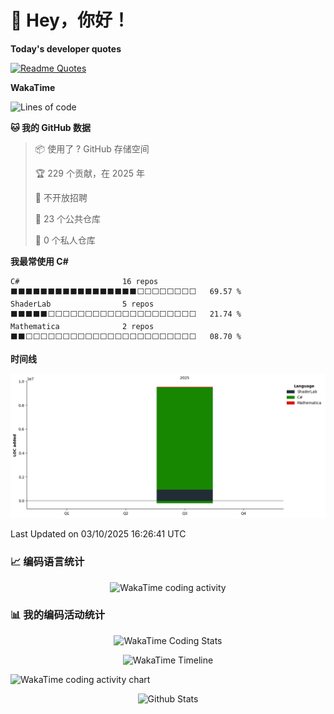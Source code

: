 # 👋 Hey，你好！
<strong>Today's developer quotes</strong>

[![Readme Quotes](https://quotes-github-readme.vercel.app/api?type=horizontal&theme=swift&border=true)](https://github.com/piyushsuthar/github-readme-quotes)

<strong></strong>

<strong>WakaTime</strong>
<!--START_SECTION:waka-->
![Lines of code](https://img.shields.io/badge/%E4%BB%8E%E3%80%8CHello%20World%E3%80%8D%E8%B5%B7%E6%88%91%E5%B7%B2%E7%BB%8F%E5%86%99%E4%BA%86-9.5%20million%20%E8%A1%8C%E4%BB%A3%E7%A0%81-blue)

**🐱 我的 GitHub 数据** 

> 📦  使用了 ? GitHub 存储空间 
 > 
> 🏆 229 个贡献，在 2025 年
 > 
> 🚫 不开放招聘
 > 
> 📜 23 个公共仓库 
 > 
> 🔑 0 个私人仓库 
 > 
**我最常使用 C#** 

```text
C#                       16 repos            ⬛⬛⬛⬛⬛⬛⬛⬛⬛⬛⬛⬛⬛⬛⬛⬛⬛⬜⬜⬜⬜⬜⬜⬜⬜   69.57 % 
ShaderLab                5 repos             ⬛⬛⬛⬛⬛⬜⬜⬜⬜⬜⬜⬜⬜⬜⬜⬜⬜⬜⬜⬜⬜⬜⬜⬜⬜   21.74 % 
Mathematica              2 repos             ⬛⬛⬜⬜⬜⬜⬜⬜⬜⬜⬜⬜⬜⬜⬜⬜⬜⬜⬜⬜⬜⬜⬜⬜⬜   08.70 % 
```



**时间线**

![Lines of Code chart](https://raw.githubusercontent.com/letquit/letquit/main/assets/bar_graph.png)


 Last Updated on 03/10/2025 16:26:41 UTC
<!--END_SECTION:waka-->

### 📈 编码语言统计

<p align="center">
  <img src="https://wakatime.com/share/@letquit/3801b005-2d01-4ef7-a3cd-fdbd0ddf169e.svg" alt="WakaTime coding activity" />
</p>

### 📊 我的编码活动统计

<div align="center">
  <img src="https://wakatime.com/share/@letquit/79d3cbfa-69c9-4d19-8c4f-b17114d0fb70.svg" alt="WakaTime Coding Stats" />
</div>

<p align="center">
  <img src="https://wakatime.com/share/@letquit/c434c12b-7be9-4027-af3b-071ad38ab4b2.svg" alt="WakaTime Timeline" width="800" />
</p>

<img src="https://wakatime.com/share/@letquit/04c2e341-48bd-47d9-9409-d2d658431c07.svg" alt="WakaTime coding activity chart" />

<p align="center">
        <img src="https://raw.githubusercontent.com/mayhemantt/mayhemantt/Update/svg/Bottom.svg" alt="Github Stats" />
</p>
